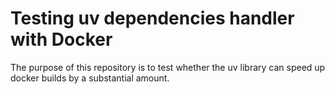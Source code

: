 # Testing uv dependencies handler with Docker

The purpose of this repository is to test whether the uv library can speed up docker builds by a substantial amount.
